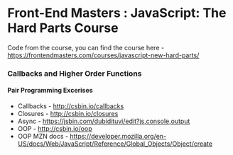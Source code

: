 # Front-End Masters : JavaScript: The Hard Parts Course

Code from the course, you can find the course here - https://frontendmasters.com/courses/javascript-new-hard-parts/

### Callbacks and Higher Order Functions
#### Pair Programming Excerises

* Callbacks - http://csbin.io/callbacks
* Closures - http://csbin.io/closures
* Async - https://jsbin.com/dubidituvi/edit?js,console,output
* OOP - http://csbin.io/oop
* OOP MZN docs - https://developer.mozilla.org/en-US/docs/Web/JavaScript/Reference/Global_Objects/Object/create